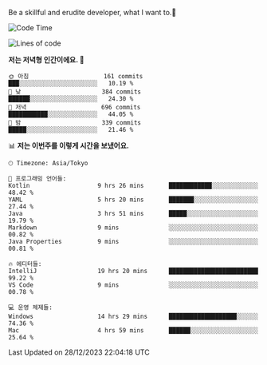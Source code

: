 Be a skillful and erudite developer, what I want to.👶

<!--START_SECTION:waka-->
![Code Time](http://img.shields.io/badge/Code%20Time-389%20hrs%2023%20mins-blue)

![Lines of code](https://img.shields.io/badge/%EC%A0%80%EB%8A%94%20%EC%97%AC%ED%83%9C%EA%B9%8C%EC%A7%80%20-748.2%20thousand%20%EC%A4%84%EC%9D%98%20%EC%BD%94%EB%93%9C%EB%A5%BC%20%EC%9E%91%EC%84%B1%ED%96%88%EC%96%B4%EC%9A%94.-blue)

**저는 저녁형 인간이에요. 🦉** 

```text
🌞 아침                     161 commits         ███░░░░░░░░░░░░░░░░░░░░░░   10.19 % 
🌆 낮　                     384 commits         ██████░░░░░░░░░░░░░░░░░░░   24.30 % 
🌃 저녁                     696 commits         ███████████░░░░░░░░░░░░░░   44.05 % 
🌙 밤　                     339 commits         █████░░░░░░░░░░░░░░░░░░░░   21.46 % 
```


📊 **저는 이번주를 이렇게 시간을 보냈어요.** 

```text
🕑︎ Timezone: Asia/Tokyo

💬 프로그래밍 언어들: 
Kotlin                   9 hrs 26 mins       ████████████░░░░░░░░░░░░░   48.42 % 
YAML                     5 hrs 20 mins       ███████░░░░░░░░░░░░░░░░░░   27.44 % 
Java                     3 hrs 51 mins       █████░░░░░░░░░░░░░░░░░░░░   19.79 % 
Markdown                 9 mins              ░░░░░░░░░░░░░░░░░░░░░░░░░   00.82 % 
Java Properties          9 mins              ░░░░░░░░░░░░░░░░░░░░░░░░░   00.81 % 

🔥 에디터들: 
IntelliJ                 19 hrs 20 mins      █████████████████████████   99.22 % 
VS Code                  9 mins              ░░░░░░░░░░░░░░░░░░░░░░░░░   00.78 % 

💻 운영 체제들: 
Windows                  14 hrs 29 mins      ███████████████████░░░░░░   74.36 % 
Mac                      4 hrs 59 mins       ██████░░░░░░░░░░░░░░░░░░░   25.64 % 
```


 Last Updated on 28/12/2023 22:04:18 UTC
<!--END_SECTION:waka-->
